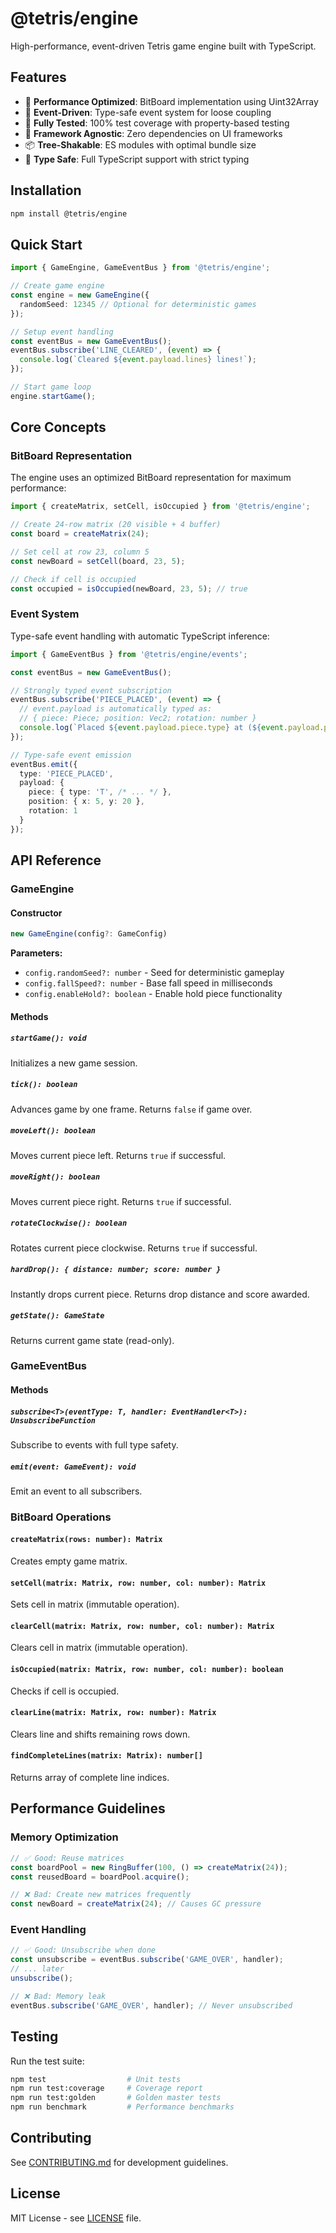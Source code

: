 # @tetris/engine

High-performance, event-driven Tetris game engine built with TypeScript.

## Features

- 🚀 **Performance Optimized**: BitBoard implementation using Uint32Array
- 📡 **Event-Driven**: Type-safe event system for loose coupling
- 🧪 **Fully Tested**: 100% test coverage with property-based testing
- 🔧 **Framework Agnostic**: Zero dependencies on UI frameworks
- 📦 **Tree-Shakable**: ES modules with optimal bundle size
- 🎯 **Type Safe**: Full TypeScript support with strict typing

## Installation

```bash
npm install @tetris/engine
```

## Quick Start

```typescript
import { GameEngine, GameEventBus } from '@tetris/engine';

// Create game engine
const engine = new GameEngine({
  randomSeed: 12345 // Optional for deterministic games
});

// Setup event handling
const eventBus = new GameEventBus();
eventBus.subscribe('LINE_CLEARED', (event) => {
  console.log(`Cleared ${event.payload.lines} lines!`);
});

// Start game loop
engine.startGame();
```

## Core Concepts

### BitBoard Representation

The engine uses an optimized BitBoard representation for maximum performance:

```typescript
import { createMatrix, setCell, isOccupied } from '@tetris/engine';

// Create 24-row matrix (20 visible + 4 buffer)
const board = createMatrix(24);

// Set cell at row 23, column 5
const newBoard = setCell(board, 23, 5);

// Check if cell is occupied
const occupied = isOccupied(newBoard, 23, 5); // true
```

### Event System

Type-safe event handling with automatic TypeScript inference:

```typescript
import { GameEventBus } from '@tetris/engine/events';

const eventBus = new GameEventBus();

// Strongly typed event subscription
eventBus.subscribe('PIECE_PLACED', (event) => {
  // event.payload is automatically typed as:
  // { piece: Piece; position: Vec2; rotation: number }
  console.log(`Placed ${event.payload.piece.type} at (${event.payload.position.x}, ${event.payload.position.y})`);
});

// Type-safe event emission
eventBus.emit({
  type: 'PIECE_PLACED',
  payload: {
    piece: { type: 'T', /* ... */ },
    position: { x: 5, y: 20 },
    rotation: 1
  }
});
```

## API Reference

### GameEngine

#### Constructor

```typescript
new GameEngine(config?: GameConfig)
```

**Parameters:**
- `config.randomSeed?: number` - Seed for deterministic gameplay
- `config.fallSpeed?: number` - Base fall speed in milliseconds
- `config.enableHold?: boolean` - Enable hold piece functionality

#### Methods

##### `startGame(): void`
Initializes a new game session.

##### `tick(): boolean`
Advances game by one frame. Returns `false` if game over.

##### `moveLeft(): boolean`
Moves current piece left. Returns `true` if successful.

##### `moveRight(): boolean`
Moves current piece right. Returns `true` if successful.

##### `rotateClockwise(): boolean`
Rotates current piece clockwise. Returns `true` if successful.

##### `hardDrop(): { distance: number; score: number }`
Instantly drops current piece. Returns drop distance and score awarded.

##### `getState(): GameState`
Returns current game state (read-only).

### GameEventBus

#### Methods

##### `subscribe<T>(eventType: T, handler: EventHandler<T>): UnsubscribeFunction`
Subscribe to events with full type safety.

##### `emit(event: GameEvent): void`
Emit an event to all subscribers.

### BitBoard Operations

#### `createMatrix(rows: number): Matrix`
Creates empty game matrix.

#### `setCell(matrix: Matrix, row: number, col: number): Matrix`
Sets cell in matrix (immutable operation).

#### `clearCell(matrix: Matrix, row: number, col: number): Matrix`
Clears cell in matrix (immutable operation).

#### `isOccupied(matrix: Matrix, row: number, col: number): boolean`
Checks if cell is occupied.

#### `clearLine(matrix: Matrix, row: number): Matrix`
Clears line and shifts remaining rows down.

#### `findCompleteLines(matrix: Matrix): number[]`
Returns array of complete line indices.

## Performance Guidelines

### Memory Optimization

```typescript
// ✅ Good: Reuse matrices
const boardPool = new RingBuffer(100, () => createMatrix(24));
const reusedBoard = boardPool.acquire();

// ❌ Bad: Create new matrices frequently
const newBoard = createMatrix(24); // Causes GC pressure
```

### Event Handling

```typescript
// ✅ Good: Unsubscribe when done
const unsubscribe = eventBus.subscribe('GAME_OVER', handler);
// ... later
unsubscribe();

// ❌ Bad: Memory leak
eventBus.subscribe('GAME_OVER', handler); // Never unsubscribed
```

## Testing

Run the test suite:

```bash
npm test                  # Unit tests
npm run test:coverage     # Coverage report
npm run test:golden       # Golden master tests
npm run benchmark         # Performance benchmarks
```

## Contributing

See [CONTRIBUTING.md](./CONTRIBUTING.md) for development guidelines.

## License

MIT License - see [LICENSE](./LICENSE) file.